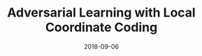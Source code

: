 ---
title: "Adversarial Learning with Local Coordinate Coding"
collection: conferences
permalink: /publication/Adversarial
date: 2018-09-06
venue: "ICML"
city: 
state: ""
thumbnail: "Adversarial.png"
teaser :
authors: "Jiezhang Cao, Yong Guo, Qingyao Wu, Chunhua Shen, Junzhou Huang, Mingkui Tan"
bibtex: Adversarial.txt
uri: Adversarial.pdf
arxiv: https://arxiv.org/abs/1806.04895
project: 
source:
poster:
data:
---